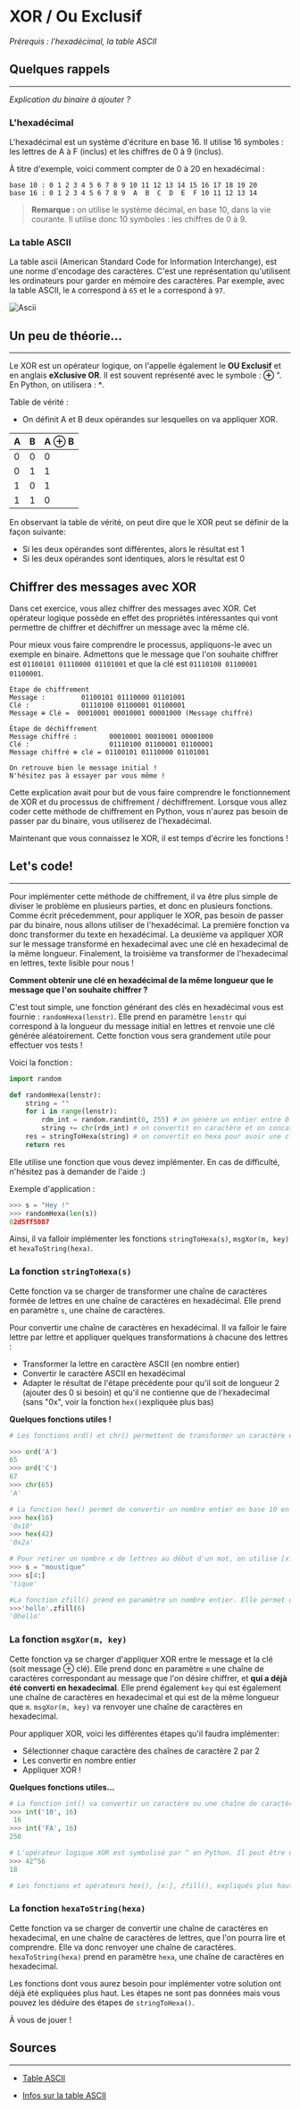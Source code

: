 # XOR / Ou Exclusif
_Prérequis : l'hexadécimal, la table ASCII_

## Quelques rappels
---

_Explication du binaire à ajouter ?_

### **L'hexadécimal**
L'hexadécimal est un système d'écriture en base 16. Il utilise 16 symboles : les lettres de A à F (inclus) et les chiffres de 0 à 9 (inclus).

À titre d'exemple, voici comment compter de 0 à 20 en hexadécimal :

```
base 10 : 0 1 2 3 4 5 6 7 8 9 10 11 12 13 14 15 16 17 18 19 20
base 16 : 0 1 2 3 4 5 6 7 8 9  A  B  C  D  E  F 10 11 12 13 14
```

> **Remarque :** on utilise le système décimal, en base 10, dans la vie courante. Il utilise donc 10 symboles : les chiffres de 0 à 9.

### **La table ASCII**
La table ascii (American Standard Code for Information Interchange), est une norme d'encodage des caractères. C'est une représentation qu'utilisent les ordinateurs pour garder en mémoire des caractères. Par exemple, avec la table ASCII, le `A` correspond à `65` et le `a` correspond à `97`.

![Ascii](../imgs/ascii.png "Table ASCII")

## Un peu de théorie...
--- 
Le XOR est un opérateur logique, on l'appelle également le **OU Exclusif** et en anglais **eXclusive OR**. Il est souvent représenté avec le symbole :  **⊕** ". En Python, on utilisera : **^**.

Table de vérité :

- On définit A et B deux opérandes sur lesquelles on va appliquer XOR.

|A|B|A ⊕ B|
|---|---|---|
|0|0|0|
|0|1|1|
|1|0|1|
|1|1|0|

En observant la table de vérité, on peut dire que le XOR peut se définir de la façon suivante:
- Si les deux opérandes sont différentes, alors le résultat est 1 
- Si les deux opérandes sont identiques, alors le résultat est 0 

## Chiffrer des messages avec XOR

Dans cet exercice, vous allez chiffrer des messages avec XOR. Cet opérateur logique possède en effet des propriétés intéressantes qui vont permettre de chiffrer et déchiffrer un message avec la même clé.

Pour mieux vous faire comprendre le processus, appliquons-le avec un exemple en binaire. Admettons que le message que l'on souhaite chiffrer est `01100101 01110000 01101001` et que la clé est `01110100 01100001 01100001`.

```
Étape de chiffrement
Message :         01100101 01110000 01101001
Clé :             01110100 01100001 01100001
Message ⊕ Clé =  00010001 00010001 00001000 (Message chiffré)

Étape de déchiffrement
Message chiffré :        00010001 00010001 00001000
Clé :                    01110100 01100001 01100001
Message chiffré ⊕ clé = 01100101 01110000 01101001

On retrouve bien le message initial !
N'hésitez pas à essayer par vous même !
```

Cette explication avait pour but de vous faire comprendre le fonctionnement de XOR et du processus de chiffrement / déchiffrement. Lorsque vous allez coder cette méthode de chiffrement en Python, vous n'aurez pas besoin de passer par du binaire, vous utiliserez de l'hexadécimal.

Maintenant que vous connaissez le XOR, il est temps d'écrire les fonctions !

## Let's code!
---
Pour implémenter cette méthode de chiffrement, il va être plus simple de diviser le problème en plusieurs parties, et donc en plusieurs fonctions. Comme écrit précedemment, pour appliquer le XOR, pas besoin de passer par du binaire, nous allons utiliser de l'hexadécimal. La première fonction va donc transformer du texte en hexadécimal. La deuxième va appliquer XOR sur le message transformé en hexadecimal avec une clé en hexadecimal de la même longueur. Finalement, la troisième va transformer de l'hexadecimal en lettres, texte lisible pour nous !

**Comment obtenir une clé en hexadécimal de la même longueur que le message que l'on souhaite chiffrer ?** 

C'est tout simple, une fonction générant des clés en hexadécimal vous est fournie : `randomHexa(lenstr)`. Elle prend en paramètre `lenstr` qui correspond à la longueur du message initial en lettres et renvoie une clé générée aléatoirement. Cette fonction vous sera grandement utile pour effectuer vos tests ! 

Voici la fonction :
```py
import random

def randomHexa(lenstr):
    string = ""
    for i in range(lenstr):
        rdm_int = random.randint(0, 255) # on génère un entier entre 0 et 255
        string += chr(rdm_int) # on convertit en caractère et on concatène
    res = stringToHexa(string) # on convertit en hexa pour avoir une clé en hexa
    return res
```

Elle utilise une fonction que vous devez implémenter. En cas de difficulté, n'hésitez pas à demander de l'aide :)

Exemple d'application :
```py
>>> s = "Hey !"
>>> randomHexa(len(s))
02d5ff5087
```

Ainsi, il va falloir implémenter les fonctions `stringToHexa(s)`, `msgXor(m, key)` et `hexaToString(hexa)`.

### La fonction `stringToHexa(s)`
Cette fonction va se charger de transformer une chaîne de caractères formée de lettres en une chaîne de caractères en hexadécimal. Elle prend en paramètre `s`, une chaîne de caractères.

Pour convertir une chaîne de caractères en hexadécimal. Il va falloir le faire lettre par lettre et appliquer quelques transformations à chacune des lettres :
- Transformer la lettre en caractère ASCII (en nombre entier)
- Convertir le caractère ASCII en hexadécimal
- Adapter le résultat de l'étape précédente pour qu'il soit de longueur 2 (ajouter des 0 si besoin) et qu'il ne contienne que de l'hexadecimal (sans "0x", voir la fonction `hex()`expliquée plus bas)

**Quelques fonctions utiles !**
```py
# Les fonctions ord() et chr() permettent de transformer un caractère en son code ASCII et vice-versa.

>>> ord('A')
65
>>> ord('C')
67
>>> chr(65)
'A'

# La fonction hex() permet de convertir un nombre entier en base 10 en un nombre en base 16 (hexadecimal). Elle renvoie une chaîne de caractères.
>>> hex(16)
'0x10'
>>> hex(42)
'0x2a'

# Pour retirer un nombre x de lettres au début d'un mot, on utilise [x:]
>>> s = "moustique"
>>> s[4:]
'tique'

#La fonction zfill() prend en paramètre un nombre entier. Elle permet de rajouter des 0 au début d'une chaîne de caractères si la longueur de celle-ci est inférieure au paramètre donné à la fonction. 
>>>'hello'.zfill(6)
'0hello'
```

### La fonction `msgXor(m, key)`
Cette fonction va se charger d'appliquer XOR entre le message et la clé (soit message ⊕ clé). Elle prend donc en paramètre `m` une chaîne de caractères correspondant au message que l'on désire chiffrer, et **qui a déjà été converti en hexadecimal**. Elle prend également `key` qui est également une chaîne de caractères en hexadecimal et qui est de la même longueur que `m`. `msgXor(m, key)` va renvoyer une chaîne de caractères en hexadecimal.

Pour appliquer XOR, voici les différentes étapes qu'il faudra implémenter:
- Sélectionner chaque caractère des chaînes de caractère 2 par 2
- Les convertir en nombre entier
- Appliquer XOR !

**Quelques fonctions utiles...**
```py
# La fonction int() va convertir un caractère ou une chaîne de caractère en un entier. Dans notre cas, nous allons renseigner deux paramètres : une chaîne de caractères en hexadécimal et la base de notre chaîne de caractères (ici, 16 car on utilise de l'hexadecimal). 
>>> int('10', 16)
 16
>>> int('FA', 16)
250

# L'opérateur logique XOR est symbolisé par ^ en Python. Il peut être utilisé avec des nombres entiers.
>>> 42^56
18

# Les fonctions et opérateurs hex(), [x:], zfill(), expliqués plus haut.
```

### La fonction `hexaToString(hexa)`
Cette fonction va se charger de convertir une chaîne de caractères en hexadecimal, en une chaîne de caractères de lettres, que l'on pourra lire et comprendre. Elle va donc renvoyer une chaîne de caractères. `hexaToString(hexa)` prend en paramètre `hexa`, une chaîne de caractères en hexadecimal.

Les fonctions dont vous aurez besoin pour implémenter votre solution ont déjà été expliquées plus haut. Les étapes ne sont pas données mais vous pouvez les déduire des étapes de `stringToHexa()`.

À vous de jouer !


## Sources
---
- [Table ASCII](https://computersciencewiki.org/images/3/3d/Ascii_table.png)

- [Infos sur la table ASCII](http://www.table-ascii.com/)





